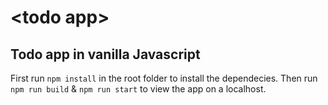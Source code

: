 # &lt;todo app&gt;

## Todo app in vanilla Javascript

First run `npm install` in the root folder to install the dependecies.
Then run `npm run build` & `npm run start` to view the app on a localhost.

